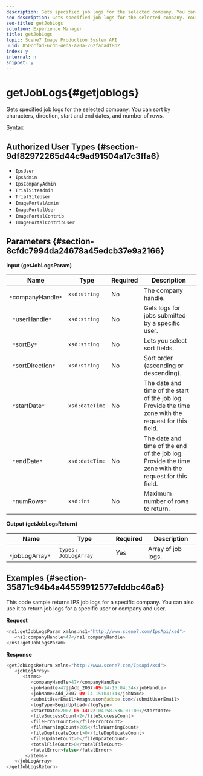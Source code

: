 ```yaml
---
description: Gets specified job logs for the selected company. You can sort by characters, direction, start and end dates, and number of rows.
seo-description: Gets specified job logs for the selected company. You can sort by characters, direction, start and end dates, and number of rows.
seo-title: getJobLogs
solution: Experience Manager
title: getJobLogs
topic: Scene7 Image Production System API
uuid: 850ccfad-6cdb-4eda-a20a-762fadadf8b2
index: y
internal: n
snippet: y
---
```


# getJobLogs{#getjoblogs}

Gets specified job logs for the selected company. You can sort by characters, direction, start and end dates, and number of rows.

 Syntax 

## Authorized User Types {#section-9df82972265d44c9ad91504a17c3ffa6}

* `IpsUser` 
* `IpsAdmin` 
* `IpsCompanyAdmin` 
* `TrialSiteAdmin` 
* `TrialSiteUser` 
* `ImagePortalAdmin` 
* `ImagePortalUser` 
* `ImagePortalContrib` 
* `ImagePortalContribUser`

## Parameters {#section-8cfdc7994da24678a45edcb37e9a2166}

**Input (getJobLogsParam)** 

|  Name  | Type  | Required  | Description  |
|---|---|---|---|
|  ` *`companyHandle`*`  | `xsd:string`  | No  | The company handle.  |
|  ` *`userHandle`*`  | `xsd:string`  | No  | Gets logs for jobs submitted by a specific user.  |
|  ` *`sortBy`*`  | `xsd:string`  | No  | Lets you select sort fields.  |
|  ` *`sortDirection`*`  | `xsd:string`  | No  | Sort order (ascending or descending).  |
|  ` *`startDate`*`  | `xsd:dateTime`  | No  | The date and time of the start of the job log. Provide the time zone with the request for this field.  |
|  ` *`endDate`*`  | `xsd:dateTime`  | No  | The date and time of the end of the job log. Provide the time zone with the request for this field.  |
|  ` *`numRows`*`  | `xsd:int`  | No  | Maximum number of rows to return.  |

**Output (getJobLogsReturn)** 

|  Name  | Type  | Required  | Description  |
|---|---|---|---|
|  ` *`jobLogArray`*`  | `types: JobLogArray`  | Yes  | Array of job logs.  |

## Examples {#section-35871c94b4a44559912577efddbc46a6}

This code sample returns IPS job logs for a specific company. You can also use it to return job logs for a specific user or company and user.

**Request** 

```java
<ns1:getJobLogsParam xmlns:ns1="http://www.scene7.com/IpsApi/xsd">
   <ns1:companyHandle>47</ns1:companyHandle>
</ns1:getJobLogsParam>
```

**Response** 

```java
<getJobLogsReturn xmlns="http://www.scene7.com/IpsApi/xsd">
   <jobLogArray>
      <items>
         <companyHandle>47</companyHandle>
         <jobHandle>47||Add_2007-09-14-15:04:34</jobHandle>
         <jobName>Add_2007-09-14-15:04:34</jobName>
         <submitUserEmail>kmagnusson@adobe.com</submitUserEmail>
         <logType>BeginUpload</logType>
         <startDate>2007-09-14T22:04:58.536-07:00</startDate>
         <fileSuccessCount>2</fileSuccessCount>
         <fileErrorCount>0</fileErrorCount>
         <fileWarningCount>205</fileWarningCount>
         <fileDuplicateCount>0</fileDuplicateCount>
         <fileUpdateCount>0</fileUpdateCount>
         <totalFileCount>0</totalFileCount>
         <fatalError>false</fatalError>
       </items>
   </jobLogArray>
</getJobLogsReturn>
```

